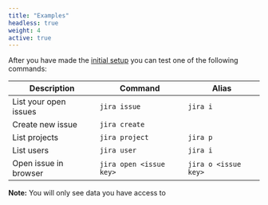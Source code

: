 ```yaml
---
title: "Examples"
headless: true
weight: 4
active: true
---
```


After you have made the [initial setup](#introduction-getting-started) you can test one of the following commands:

<table class="table">
    <thead>
        <tr>
            <th>Description</th>
            <th>Command</th>
            <th>Alias</th>
        </tr>
    </thead>
    <tbody>
        <tr>
            <td>List your open issues</td>
            <td><code>jira issue</code></td>
            <td><code>jira i</code></td>
        </tr>
        <tr>
            <td>Create new issue</td>
            <td><code>jira create</code></td>
            <td></td>
        </tr>
        <tr>
            <td>List projects</td>
            <td><code>jira project</code></td>
            <td><code>jira p</code></td>
        </tr>
        <tr>
            <td>List users</td>
            <td><code>jira user</code></td>
            <td><code>jira i</code></td>
        </tr>
        <tr>
            <td>Open issue in browser</td>
            <td><code>jira open &lt;issue key&gt;</code></td>
            <td><code>jira o &lt;issue key&gt;</code></td>
        </tr>
    </tbody>
</table>

**Note:** You will only see data you have access to